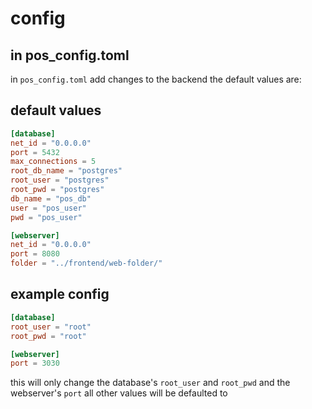 # config
## in pos_config.toml
in `pos_config.toml` add changes to the backend the default values are:

## default values
```toml
[database]
net_id = "0.0.0.0"
port = 5432
max_connections = 5
root_db_name = "postgres"
root_user = "postgres"
root_pwd = "postgres"
db_name = "pos_db"
user = "pos_user"
pwd = "pos_user"

[webserver]
net_id = "0.0.0.0"
port = 8080
folder = "../frontend/web-folder/"
```

## example config
```toml
[database]
root_user = "root"
root_pwd = "root"

[webserver]
port = 3030
```
this will only change the database's `root_user` and `root_pwd` and the webserver's `port` all other values will be defaulted to